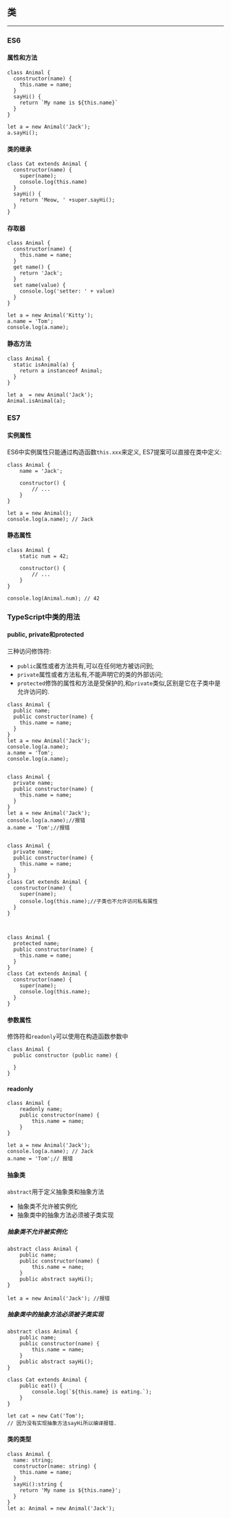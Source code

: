 ## 类


---

### ES6
#### 属性和方法


```
class Animal {
  constructor(name) {
    this.name = name;
  }
  sayHi() {
    return `My name is ${this.name}`
  }
}

let a = new Animal('Jack');
a.sayHi();

```


#### 类的继承

```
class Cat extends Animal {
  constructor(name) {
    super(name);
    console.log(this.name)
  }
  sayHi() {
    return 'Meow, ' +super.sayHi();
  }
}
```

#### 存取器

```
class Animal {
  constructor(name) {
    this.name = name;
  }
  get name() {
    return 'Jack';
  }
  set name(value) {
    console.log('setter: ' + value)
  }
}

let a = new Animal('Kitty');
a.name = 'Tom';
console.log(a.name);

```

#### 静态方法

```
class Animal {
  static isAnimal(a) {
    return a instanceof Animal;
  }
}

let a  = new Animal('Jack');
Animal.isAnimal(a);
```

### ES7


#### 实例属性

ES6中实例属性只能通过构造函数`this.xxx`来定义, ES7提案可以直接在类中定义:

```
class Animal {
    name = 'Jack';

    constructor() {
        // ...
    }
}

let a = new Animal();
console.log(a.name); // Jack

```

#### 静态属性

```
class Animal {
    static num = 42;

    constructor() {
        // ...
    }
}

console.log(Animal.num); // 42

```

### TypeScript中类的用法


#### public, private和protected

三种访问修饰符:

- `public`属性或者方法共有,可以在任何地方被访问到;
- `private`属性或者方法私有,不能声明它的类的外部访问;
- `protected`修饰的属性和方法是受保护的,和`private`类似,区别是它在子类中是允许访问的.


```
class Animal {
  public name;
  public constructor(name) {
    this.name = name;
  }
}
let a = new Animal('Jack');
console.log(a.name);
a.name = 'Tom';
console.log(a.name);

```


```

class Animal {
  private name;
  public constructor(name) {
    this.name = name;
  }
}
let a = new Animal('Jack');
console.log(a.name);//报错
a.name = 'Tom';//报错


```

```
class Animal {
  private name;
  public constructor(name) {
    this.name = name;
  }
}
class Cat extends Animal {
  constructor(name) {
    super(name);
    console.log(this.name);//子类也不允许访问私有属性
  }
}


```

```

class Animal {
  protected name;
  public constructor(name) {
    this.name = name;
  }
}
class Cat extends Animal {
  constructor(name) {
    super(name);
    console.log(this.name);
  } 
}

```

#### 参数属性


修饰符和`readonly`可以使用在构造函数参数中

```
class Animal {
  public constructor (public name) {

  }
}

```


#### readonly

```
class Animal {
    readonly name;
    public constructor(name) {
        this.name = name;
    }
}

let a = new Animal('Jack');
console.log(a.name); // Jack
a.name = 'Tom';// 报错
```

#### 抽象类


`abstract`用于定义抽象类和抽象方法

- 抽象类不允许被实例化
- 抽象类中的抽象方法必须被子类实现

##### 抽象类不允许被实例化

```
abstract class Animal {
    public name;
    public constructor(name) {
        this.name = name;
    }
    public abstract sayHi();
}

let a = new Animal('Jack'); //报错
```

##### 抽象类中的抽象方法必须被子类实现

```
abstract class Animal {
    public name;
    public constructor(name) {
        this.name = name;
    }
    public abstract sayHi();
}

class Cat extends Animal {
    public eat() {
        console.log(`${this.name} is eating.`);
    }
}

let cat = new Cat('Tom');
// 因为没有实现抽象方法sayHi所以编译报错.
```

#### 类的类型

```
class Animal {
  name: string;
  constructor(name: string) {
    this.name = name;
  }
  sayHi():string {
    return 'My name is ${this.name}';
  }
}
let a: Animal = new Animal('Jack');

```

